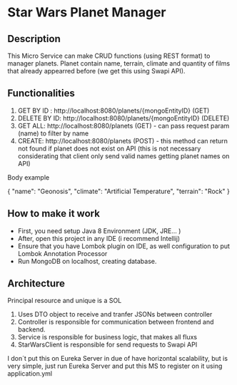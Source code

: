 # Star Wars Planet Manager

## Description

This Micro Service can make CRUD functions (using REST format) to manager planets. Planet contain name, terrain, climate and
quantity of films that already appearred before (we get this using Swapi API).

## Functionalities

1. GET BY ID : http://localhost:8080/planets/{mongoEntityID} (GET)
2. DELETE BY ID: http://localhost:8080/planets/{mongoEntityID} (DELETE)
3. GET ALL: http://localhost:8080/planets (GET) - can pass request param (name) to filter by name
4. CREATE: http://localhost:8080/planets (POST) - this method can return not found if planet does not exist on API (this is not necessary considerating that client only send valid names getting planet names on API)

Body example

{
	"name": "Geonosis",
	"climate": "Artificial Temperature",
	"terrain": "Rock"
}

## How to make it work

* First, you need setup Java 8 Environment (JDK, JRE... )
* After, open this project in any IDE (i recommend Intellij)
* Ensure that you have Lombok plugin on IDE, as well configuration to put Lombok Annotation Processor
* Run MongoDB on localhost, creating database.

## Architecture

Principal resource and unique is a SOL

1. Uses DTO object to receive and tranfer JSONs between controller
2. Controller is responsible for communication between frontend and backend.
3. Service is responsible for business logic, that makes all fluxs
4. StarWarsClient is responsible for send requests to Swapi API

I don´t put this on Eureka Server in due of have horizontal scalability, but is very simple, just run Eureka Server and put
this MS to register on it using application.yml



